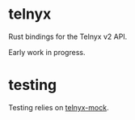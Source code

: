 # telnyx

Rust bindings for the Telnyx v2 API.

Early work in progress.

# testing

Testing relies on [telnyx-mock](https://github.com/team-telnyx/telnyx-mock).
